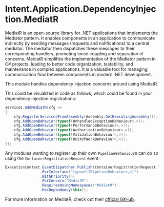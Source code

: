 ﻿# Intent.Application.DependencyInjection.MediatR

MediatR is an open-source library for .NET applications that implements the Mediator pattern. It enables components in an application to communicate indirectly by sending messages (requests and notifications) to a central mediator. The mediator then dispatches these messages to their corresponding handlers, promoting loose coupling and separation of concerns. MediatR simplifies the implementation of the Mediator pattern in C# projects, leading to better code organization, testability, and maintenance in complex applications. It is a valuable tool for managing communication flow between components in modern .NET development.

This module handles dependency injection concerns around using MediatR.

This could be visualized in code as follows, which could be found in your dependency injection registrations:

```csharp
services.AddMediatR(cfg =>
{
    cfg.RegisterServicesFromAssembly(Assembly.GetExecutingAssembly());
    cfg.AddOpenBehavior(typeof(UnhandledExceptionBehaviour<,>));
    cfg.AddOpenBehavior(typeof(PerformanceBehaviour<,>));
    cfg.AddOpenBehavior(typeof(AuthorizationBehaviour<,>));
    cfg.AddOpenBehavior(typeof(ValidationBehaviour<,>));
    cfg.AddOpenBehavior(typeof(UnitOfWorkBehaviour<,>));
});
```

Any modules wanting to register up their own `PipelineBehaviour`s can do so using the `ContainerRegistrationRequest` event.

```csharp
ExecutionContext.EventDispatcher.Publish(ContainerRegistrationRequest.ToRegister($"typeof({ClassName}<,>)")
                .ForInterface("typeof(IPipelineBehavior<,>)")
                .WithPriority(4)
                .ForConcern("MediatR")
                .RequiresUsingNamespaces("MediatR")
                .HasDependency(this));
```

For more information on MediatR, check out their [official GitHub](https://github.com/jbogard/MediatR/).
